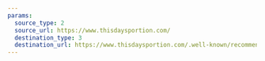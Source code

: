 ```yaml
---
params:
  source_type: 2
  source_url: https://www.thisdaysportion.com/
  destination_type: 3
  destination_url: https://www.thisdaysportion.com/.well-known/recommendations.opml
---
```

